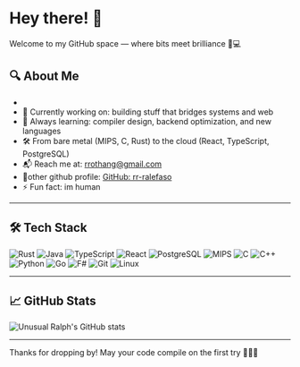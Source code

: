 # Hey there! 👋 
Welcome to my GitHub space — where bits meet brilliance 🧠💻

## 🔍 About Me
-
- 🔧 Currently working on: building stuff that bridges systems and web
- 🌱 Always learning: compiler design, backend optimization, and new languages
- 🛠️ From bare metal (MIPS, C, Rust) to the cloud (React, TypeScript, PostgreSQL)
- 📬 Reach me at: rrothang@gmail.com
- 🐙other github profile: [GitHub: rr-ralefaso](https://github.com/rr-ralefaso)
- ⚡ Fun fact: im human

---

## 🛠️ Tech Stack

![Rust](https://img.shields.io/badge/-Rust-000000?logo=rust&logoColor=white)
![Java](https://img.shields.io/badge/-Java-007396?logo=java&logoColor=white)
![TypeScript](https://img.shields.io/badge/-TypeScript-3178C6?logo=typescript&logoColor=white)
![React](https://img.shields.io/badge/-React-61DAFB?logo=react&logoColor=000)
![PostgreSQL](https://img.shields.io/badge/-PostgreSQL-336791?logo=postgresql&logoColor=white)
![MIPS](https://img.shields.io/badge/-MIPS-00599C?logoColor=white&labelColor=gray)
![C](https://img.shields.io/badge/-C-A8B9CC?logo=c&logoColor=000)
![C++](https://img.shields.io/badge/-C++-00599C?logo=c%2b%2b&logoColor=white)
![Python](https://img.shields.io/badge/-Python-3776AB?logo=python&logoColor=white)
![Go](https://img.shields.io/badge/-Go-00ADD8?logo=go&logoColor=white)
![F#](https://img.shields.io/badge/-F%23-378BBA?logo=fsharp&logoColor=white)
![Git](https://img.shields.io/badge/-Git-F05032?logo=git&logoColor=white)
![Linux](https://img.shields.io/badge/-Linux-FCC624?logo=linux&logoColor=000)

---

## 📈 GitHub Stats

![Unusual Ralph's GitHub stats](https://github-readme-stats.vercel.app/api?username=unusualralph&show_icons=true&theme=tokyonight)


---

Thanks for dropping by! May your code compile on the first try 🧙‍♂️✨
